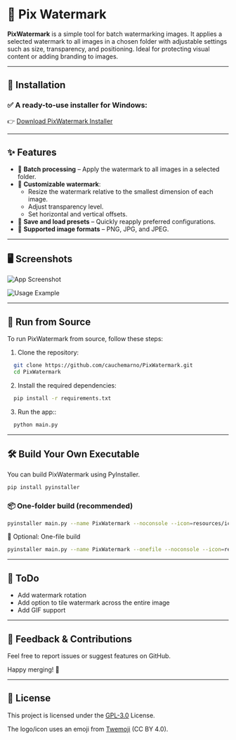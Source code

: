 # 🎑 Pix Watermark

**PixWatermark** is a simple tool for batch watermarking images. It applies a selected watermark to all images in a chosen folder with adjustable settings such as size, transparency, and positioning. Ideal for protecting visual content or adding branding to images.

---

## 🚀 Installation

### ✅ A ready-to-use installer for Windows:
👉 [Download PixWatermark Installer](https://github.com/cauchemarno/PixWatermark/releases)

---

## ✨ Features

- 📂 **Batch processing** – Apply the watermark to all images in a selected folder.
- 🎨 **Customizable watermark**:
    - Resize the watermark relative to the smallest dimension of each image.
    - Adjust transparency level.
    - Set horizontal and vertical offsets.
- 💾 **Save and load presets** – Quickly reapply preferred configurations.
- 🌠 **Supported image formats** – PNG, JPG, and JPEG.

---

## 🖥 Screenshots

![App Screenshot](https://i.imgur.com/qEi4LXg.png)

![Usage Example](https://i.imgur.com/MM7xKay.png)

---

## 🧪 Run from Source
To run PixWatermark from source, follow these steps:

1. Clone the repository:

```bash
  git clone https://github.com/cauchemarno/PixWatermark.git
  cd PixWatermark
```
2. Install the required dependencies:

```bash
  pip install -r requirements.txt
```

3. Run the app::
```bash
  python main.py
```
---

## 🛠 Build Your Own Executable
You can build PixWatermark using PyInstaller.
```bash
pip install pyinstaller
```

### 📦 One-folder build (recommended)
```bash
pyinstaller main.py --name PixWatermark --noconsole --icon=resources/icons/icon.ico
```

🧍 Optional: One-file build
```bash
pyinstaller main.py --name PixWatermark --onefile --noconsole --icon=resources/icons/icon.ico
```
---

## 📝 ToDo

- Add watermark rotation
- Add option to tile watermark across the entire image
- Add GIF support

---

## 💬 Feedback & Contributions
Feel free to report issues or suggest features on GitHub.

Happy merging! 🚀

---

## 📜 License

This project is licensed under the [GPL-3.0](https://www.gnu.org/licenses/gpl-3.0.html) License.

The logo/icon uses an emoji from [Twemoji](https://github.com/twitter/twemoji) (CC BY 4.0).